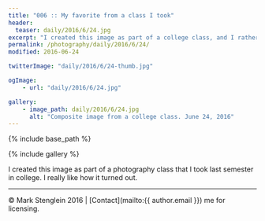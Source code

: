 ```yaml
---
title: "006 :: My favorite from a class I took"
header:
  teaser: daily/2016/6/24.jpg
excerpt: "I created this image as part of a college class, and I rather like it!"
permalink: /photography/daily/2016/6/24/
modified: 2016-06-24

twitterImage: "daily/2016/6/24-thumb.jpg"

ogImage:
    - url: "daily/2016/6/24.jpg"

gallery:
    - image_path: daily/2016/6/24.jpg
      alt: "Composite image from a college class. June 24, 2016"
---
```


{% include base_path %}

{% include gallery %}

I created this image as part of a photography class that I took last semester in
college. I really like how it turned out.

---

&copy; Mark Stenglein 2016 \| [Contact](mailto:{{ author.email }}) me for licensing.
